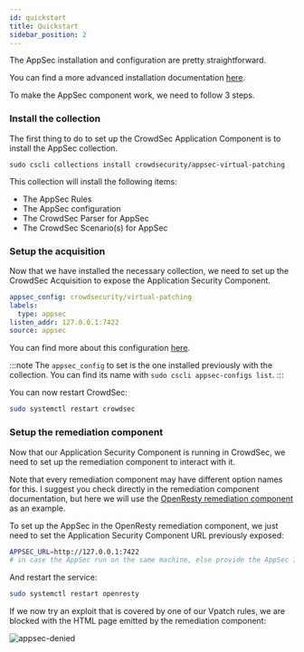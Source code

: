 ```yaml
---
id: quickstart
title: Quickstart
sidebar_position: 2
---
```


<!-- @jdv deprecated, or we link it in installation tutorial (renaming it too) but lets not have dup content -->

The AppSec installation and configuration are pretty straightforward.

You can find a more advanced installation documentation [here](/appsec/installation.md).

To make the AppSec component work, we need to follow 3 steps.

### Install the collection

The first thing to do to set up the CrowdSec Application Component is to install the AppSec collection.

```
sudo cscli collections install crowdsecurity/appsec-virtual-patching
```

This collection will install the following items:

- The AppSec Rules
- The AppSec configuration
- The CrowdSec Parser for AppSec
- The CrowdSec Scenario(s) for AppSec

### Setup the acquisition

Now that we have installed the necessary collection, we need to set up the CrowdSec Acquisition to expose the Application Security Component.

```yaml title="/etc/crowdsec/acquis.yaml"
appsec_config: crowdsecurity/virtual-patching
labels:
  type: appsec
listen_addr: 127.0.0.1:7422
source: appsec
```

You can find more about this configuration [here](/data_sources/appsec.md).

:::note
The `appsec_config` to set is the one installed previously with the collection. You can find its name with `sudo cscli appsec-configs list`.
:::

You can now restart CrowdSec:

```bash
sudo systemctl restart crowdsec
```

### Setup the remediation component

Now that our Application Security Component is running in CrowdSec, we need to set up the remediation component to interact with it.

Note that every remediation component may have different option names for this.
I suggest you check directly in the remediation component documentation, but here we will use the [OpenResty remediation component](/u/bouncers/openresty) as an example.

To set up the AppSec in the OpenResty remediation component, we just need to set the Application Security Component URL previously exposed:

```bash title="/etc/crowdsec/bouncers/crowdsec-openresty-bouncer.conf"
APPSEC_URL=http://127.0.0.1:7422
# in case the AppSec run on the same machine, else provide the AppSec IP
```

And restart the service:

```bash
sudo systemctl restart openresty
```

If we now try an exploit that is covered by one of our Vpatch rules, we are blocked with the HTML page emitted by the remediation component:

![appsec-denied](/img/appsec_denied.png)
